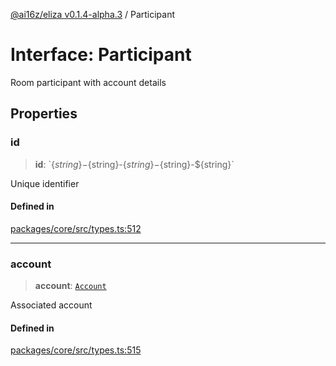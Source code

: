 [@ai16z/eliza v0.1.4-alpha.3](../index.md) / Participant

# Interface: Participant

Room participant with account details

## Properties

### id

> **id**: \`$\{string\}-$\{string\}-$\{string\}-$\{string\}-$\{string\}\`

Unique identifier

#### Defined in

[packages/core/src/types.ts:512](https://github.com/BlueBoxGaming/eliza/blob/main/packages/core/src/types.ts#L512)

***

### account

> **account**: [`Account`](Account.md)

Associated account

#### Defined in

[packages/core/src/types.ts:515](https://github.com/BlueBoxGaming/eliza/blob/main/packages/core/src/types.ts#L515)
